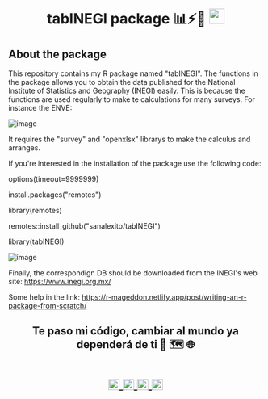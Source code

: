 <!-- Title -->
<h1 align="center">tabINEGI package 📊⚡📁
  <img src="https://raw.githubusercontent.com/iampavangandhi/iampavangandhi/master/gifs/Hi.gif" 
       width="30px">
</h1>

<h2>About the package</h2>
This repository contains my R package named "tabINEGI". The functions in the package allows you to obtain the data published for the National Institute of Statistics and Geography (INEGI) easily. This is because the functions are used regularly to make te calculations for many surveys. For instance the ENVE:

![image](https://github.com/sanalexito/tabINEGI/assets/65984679/3102680c-e701-475f-a70c-6785332349e5)

It requires the "survey" and "openxlsx" librarys to make the calculus and arranges. 

If you're interested in the installation of the package use the following code:

options(timeout=9999999)

install.packages("remotes")

library(remotes)

remotes::install_github("sanalexito/tabINEGI")

library(tabINEGI)

![image](https://github.com/sanalexito/tabINEGI/assets/65984679/362ea43d-84fa-4321-9701-7353adf60bd3)

Finally, the correspondign DB should be downloaded from the INEGI's web site: https://www.inegi.org.mx/

Some help in the link: https://r-mageddon.netlify.app/post/writing-an-r-package-from-scratch/

<!-- Quote -->
<h2 align="center">Te paso mi código, cambiar al mundo ya dependerá de ti 🤯 🗺️ 🌐

  <!-- Social Network -->
<h1 align="center">
<a href="https://www.instagram.com/san_alexito/">
  <img align="center" 
       alt="Lunox's Instagram" 
       width="22px" 
       src="https://user-images.githubusercontent.com/55005374/103146167-0b04ac00-470b-11eb-84fc-db4b7299e4ef.png" />
  </a>
  
<a href="https://www.linkedin.com/in/sanchez-peralta-alejandro/">
  <img align="center" 
       alt="Linkdein" 
       width="22px" 
       src="https://user-images.githubusercontent.com/55005374/103146171-312a4c00-470b-11eb-8839-992580bb8206.png" />
  </a>

 <a href="https://stackoverflow.com/users/22206002/alejandro-s%c3%a1nchez-peralta">
  <img align="center" 
       alt="Stack Overflow" 
       width="22px" 
       src="https://user-images.githubusercontent.com/55005374/103146236-e52bd700-470b-11eb-861e-e6f549b02b88.png" />
  </a>
  
<a href="mailto:sanchez.alexito@gmail.com">
  <img align="center" 
       alt="Gmail" 
       width="22px" 
       src="https://user-images.githubusercontent.com/55005374/103146250-0d1b3a80-470c-11eb-8ead-a92232d45d6e.png" />
  </a>
</h1>
